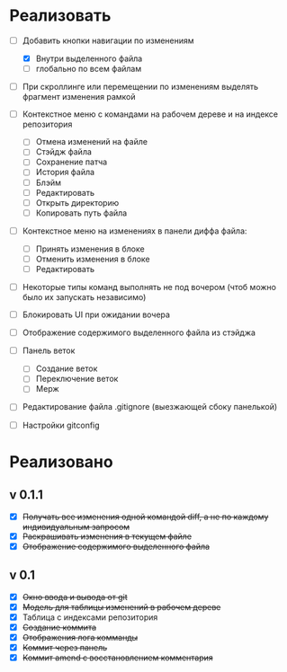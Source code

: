 # Реализовать

* [ ] Добавить кнопки навигации по изменениям
  - [x] Внутри выделенного файла
  - [ ] глобально по всем файлам
* [ ] При скроллинге или перемещении по изменениям выделять фрагмент изменения рамкой  
* [ ] Контекстное меню с командами на рабочем дереве и на индексе репозитория
  * [ ] Отмена изменений на файле
  * [ ] Стэйдж файла
  * [ ] Сохранение патча
  * [ ] История файла
  * [ ] Блэйм
  * [ ] Редактировать
  * [ ] Открыть директорию
  * [ ] Копировать путь файла
* [ ] Контекстное меню на изменениях в панели диффа файла:
  * [ ] Принять изменения в блоке
  * [ ] Отменить изменения в блоке
  * [ ] Редактировать
* [ ] Некоторые типы команд выполнять не под вочером (чтоб можно было их запускать независимо)
* [ ] Блокировать UI при ожидании вочера
* [ ] Отображение содержимого выделенного файла из стэйджа
* [ ] Панель веток
  * [ ] Создание веток
  * [ ] Переключение веток
  * [ ] Мерж
* [ ] Редактирование файла .gitignore (выезжающей сбоку панелькой)
* [ ] Настройки gitconfig



# Реализовано

## v 0.1.1

- [x] ~~Получать все изменения одной командой diff, а не по каждому индивидуальным запросом~~
- [x] ~~Раскрашивать изменения в текущем файле~~
- [x] ~~Отображение содержимого выделенного файла~~

## v 0.1

- [x] ~~Окно ввода и вывода от git~~
- [x] ~~Модель для таблицы изменений в рабочем дереве~~
- [x] Таблица с индексами репозитория
- [x] ~~Создание коммита~~
- [x] ~~Отображения лога комманды~~
- [x] ~~Коммит через панель~~
- [x] ~~Коммит amend c восстановлением комментария~~